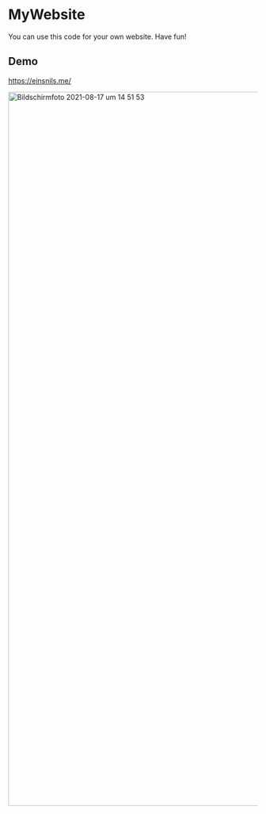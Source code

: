 # MyWebsite

You can use this code for your own website. 
Have fun!

## Demo 
https://einsnils.me/

<img width="1440" alt="Bildschirmfoto 2021-08-17 um 14 51 53" src="https://user-images.githubusercontent.com/71549276/129728896-1b5c4994-adb7-4cc0-a6a9-00f32c9420ce.png">
